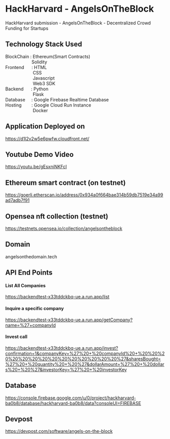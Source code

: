 # HackHarvard - AngelsOnTheBlock

HackHarvard submission - AngelsOnTheBlock - Decentralized Crowd Funding for Startups 

## Technology Stack Used

BlockChain : Ethereum(Smart Contracts) \
&nbsp;&nbsp;&nbsp;&nbsp;&nbsp;&nbsp;&nbsp;&nbsp;&nbsp;&nbsp;&nbsp;&nbsp;&nbsp;&nbsp;&nbsp;&nbsp;&nbsp;&nbsp;&nbsp;&nbsp; Solidity \
Frontend&nbsp;&nbsp;&nbsp;&nbsp;&nbsp;  : HTML \
&nbsp;&nbsp;&nbsp;&nbsp;&nbsp;&nbsp;&nbsp;&nbsp;&nbsp;&nbsp;&nbsp;&nbsp;&nbsp;&nbsp;&nbsp;&nbsp;&nbsp;&nbsp;&nbsp;&nbsp;&nbsp;&nbsp;CSS \
&nbsp;&nbsp;&nbsp;&nbsp;&nbsp;&nbsp;&nbsp;&nbsp;&nbsp;&nbsp;&nbsp;&nbsp;&nbsp;&nbsp;&nbsp;&nbsp;&nbsp;&nbsp;&nbsp;&nbsp;&nbsp;&nbsp;Javascript \
&nbsp;&nbsp;&nbsp;&nbsp;&nbsp;&nbsp;&nbsp;&nbsp;&nbsp;&nbsp;&nbsp;&nbsp;&nbsp;&nbsp;&nbsp;&nbsp;&nbsp;&nbsp;&nbsp;&nbsp;&nbsp;&nbsp;Web3 SDK \
Backend&nbsp;&nbsp;&nbsp;&nbsp;&nbsp;  : Python \
&nbsp;&nbsp;&nbsp;&nbsp;&nbsp;&nbsp;&nbsp;&nbsp;&nbsp;&nbsp;&nbsp;&nbsp;&nbsp;&nbsp;&nbsp;&nbsp;&nbsp;&nbsp;&nbsp;&nbsp;&nbsp;&nbsp;Flask \
Database&nbsp;&nbsp;&nbsp;&nbsp;  : Google Firebase Realtime Database \
Hosting&nbsp;&nbsp;&nbsp;&nbsp;&nbsp;&nbsp;&nbsp;   : Google Cloud Run Instance \
&nbsp;&nbsp;&nbsp;&nbsp;&nbsp;&nbsp;&nbsp;&nbsp;&nbsp;&nbsp;&nbsp;&nbsp;&nbsp;&nbsp;&nbsp;&nbsp;&nbsp;&nbsp;&nbsp;&nbsp;&nbsp;&nbsp;Docker

## Application Deployed on

https://d1l2v2w5e6pwfw.cloudfront.net/

## Youtube Demo Video

https://youtu.be/gEsxniNKFcI

## Ethereum smart contract (on testnet)

https://goerli.etherscan.io/address/0x934a0f664bae314b59db7519e34a99ad7adb7f91

## Opensea nft collection (testnet)

https://testnets.opensea.io/collection/angelsontheblock

## Domain

angelsonthedomain.tech

## API End Points

#### List All Companies 

https://backendtest-x33tddckbq-ue.a.run.app/list

#### Inquire a specific company

https://backendtest-x33tddckbq-ue.a.run.app/getCompany?name=%27+companyId

#### Invest call

https://backendtest-x33tddckbq-ue.a.run.app/invest?confirmation=1&companyKey=%27%20+%20companyId%20+%20%20%20%20%20%20%20%20%20%20%20%20%20%20%27&sharesBought=%27%20+%20quantity%20+%20%27&dollarAmount=%27%20+%20dollars%20+%20%27&investorKey=%27%20+%20investorKey

## Database

https://console.firebase.google.com/u/0/project/hackharvard-ba0b8/database/hackharvard-ba0b8/data?consoleUI=FIREBASE

## Devpost

https://devpost.com/software/angels-on-the-block

